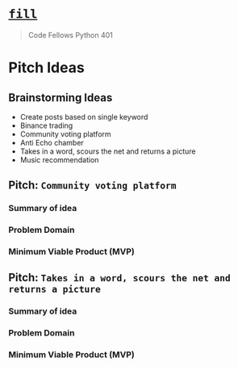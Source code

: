 # [`fill`](https://pythonmidtermproject.github.io/Project-Prep/)
> Code Fellows Python 401

# Pitch Ideas

## Brainstorming Ideas
  * Create posts based on single keyword
  * Binance trading
  * Community voting platform
  * Anti Echo chamber
  * Takes in a word, scours the net and returns a picture
  * Music recommendation

## Pitch: `Community voting platform`

### Summary of idea

### Problem Domain

### Minimum Viable Product (MVP)

## Pitch: `Takes in a word, scours the net and returns a picture`

### Summary of idea

### Problem Domain

### Minimum Viable Product (MVP)

